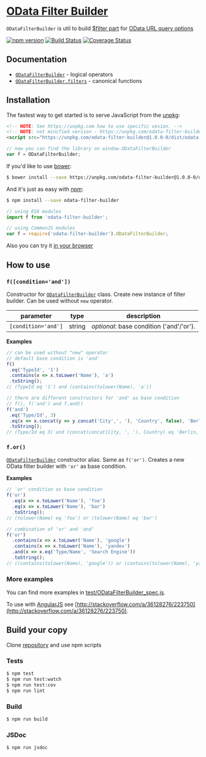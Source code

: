 # [OData Filter Builder](https://bodia-uz.github.io/odata-filter-builder)
`ODataFilterBuilder` is util to build
[$filter part](http://docs.oasis-open.org/odata/odata/v4.0/errata02/os/complete/part2-url-conventions/odata-v4.0-errata02-os-part2-url-conventions-complete.html#_Toc406398094)
for
[OData URL query options](http://docs.oasis-open.org/odata/odata/v4.0/errata02/os/complete/part2-url-conventions/odata-v4.0-errata02-os-part2-url-conventions-complete.html)

[![npm version](https://img.shields.io/npm/v/odata-filter-builder.svg?style=flat-square)](https://www.npmjs.com/package/odata-filter-builder)
[![Build Status](https://travis-ci.org/bodia-uz/odata-filter-builder.svg?branch=master)](https://travis-ci.org/bodia-uz/odata-filter-builder)
[![Coverage Status](https://coveralls.io/repos/github/bodia-uz/odata-filter-builder/badge.svg?branch=master)](https://coveralls.io/github/bodia-uz/odata-filter-builder?branch=master)

## Documentation
* [`ODataFilterBuilder`](https://bodia-uz.github.io/odata-filter-builder/ODataFilterBuilder.html) - logical operators
* [`ODataFilterBuilder.filters`](https://bodia-uz.github.io/odata-filter-builder/ODataFilterBuilder.functions.html) - canonical functions

## Installation

The fastest way to get started is to serve JavaScript from the [unpkg](https://unpkg.com):

```html
<!-- NOTE: See https://unpkg.com how to use specific vesion. -->
<!-- NOTE: not minified version - https://unpkg.com/odata-filter-builder@1.0.0-0/dist/odata-filter-builder.js -->
<script src="https://unpkg.com/odata-filter-builder@1.0.0-0/dist/odata-filter-builder.min.js"></script>
```

```js
// now you can find the library on window.ODataFilterBuilder
var f = ODataFilterBuilder;
```

If you'd like to use [bower](http://bower.io):

```sh
$ bower install --save https://unpkg.com/odata-filter-builder@1.0.0-0/dist/odata-filter-builder.js
```

And it's just as easy with [npm](http://npmjs.com):

```sh
$ npm install --save odata-filter-builder
```
```js
// using ES6 modules
import f from 'odata-filter-builder';
```
```js
// using CommonJS modules
var f = require('odata-filter-builder').ODataFilterBuilder;
```

Also you can try it [in your browser](https://jsbin.com/lovate/edit?html,js,console)

## How to use

### `f([condition='and'])`

Constructor for [`ODataFilterBuilder`](https://bodia-uz.github.io/odata-filter-builder/ODataFilterBuilder.html) class. Create new instance of filter builder.
Can be used without `new` operator.

| parameter           | type   | description                                |
| ------------------- | ------ | ------------------------------------------ |
| `[condition='and']` | string | _optional:_ base condition ('and'/'or'). |

**Examples**
```js
// can be used without "new" operator
// default base condition is 'and'
f()
 .eq('TypeId', '1')
 .contains(x => x.toLower('Name'), 'a')
 .toString();
// (TypeId eq '1') and (contains(tolower(Name), 'a'))
```
```js
// there are different constructors for 'and' as base condition
// f(), f('and') and f.and()
f('and')
 .eq('Type/Id', 3)
 .eq(x => x.concat(y => y.concat('City',', '), 'Country', false), 'Berlin, Germany')
 .toString();
// (Type/Id eq 3) and (concat(concat(City, ', '), Country) eq 'Berlin, Germany')
```

### `f.or()`

[`ODataFilterBuilder`](https://bodia-uz.github.io/odata-filter-builder/ODataFilterBuilder.html)
constructor alias.
Same as  `f('or')`.
Creates a new OData filter builder with `'or'` as base condition.

**Examples**

```js
// 'or' condition as base condition
f('or')
  .eq(x => x.toLower('Name'), 'foo')
  .eq(x => x.toLower('Name'), 'bar')
  .toString();
// (tolower(Name) eq 'foo') or (tolower(Name) eq 'bar')
```
```js
// combination of 'or' and 'and'
f('or')
  .contains(x => x.toLower('Name'), 'google')
  .contains(x => x.toLower('Name'), 'yandex')
  .and(x => x.eq('Type/Name', 'Search Engine'))
  .toString();
// ((contains(tolower(Name), 'google')) or (contains(tolower(Name), 'yandex'))) and (Type/Name eq 'Search Engine')
```

### More examples
You can find more examples in [test/ODataFilterBuilder_spec.js](https://github.com/bodia-uz/odata-filter-builder/blob/master/test/ODataFilterBuilder_spec.js).

To use with [AngularJS](https://angularjs.org/) see [http://stackoverflow.com/a/36128276/223750](http://stackoverflow.com/a/36128276/223750).

## Build your copy

Clone [repository](https://github.com/bodia-uz/odata-filter-builder) and use npm scripts


### Tests

```sh
$ npm test
$ npm run test:watch
$ npm run test:cov
$ npm run lint
```

### Build

```sh
$ npm run build
```

### JSDoc

```sh
$ npm run jsdoc
```


